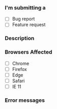 ### I'm submitting a
- [ ] Bug report
- [ ] Feature request

### Description

### Browsers Affected
<!-- Check all that apply, add versions if possible -->
- [ ] Chrome
- [ ] Firefox
- [ ] Edge
- [ ] Safari
- [ ] IE 11

### Error messages
<!-- Add any error messages from the console, if they're long link to a Gist -->
